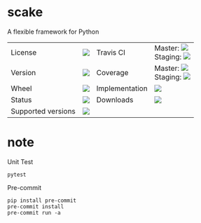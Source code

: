 # scake
A flexible framework for Python

<table>
    <tr>
        <td>License</td>
        <td><img src='https://img.shields.io/pypi/l/scake.svg'></td>
        <td>Travis CI</td>
        <td>Master: <img src='https://api.travis-ci.org/kyzas/scake.svg?branch=master'><br/>
        Staging: <img src='https://api.travis-ci.org/kyzas/scake.svg?branch=staging'></td>
    </tr>
    <tr>
        <td>Version</td>
        <td><img src='https://img.shields.io/pypi/v/scake.svg'></td>  
        <td>Coverage</td>
        <td>Master: <img src='https://codecov.io/gh/kyzas/scake/branch/master/graph/badge.svg'><br/>
        Staging: <img src='https://codecov.io/gh/kyzas/scake/branch/staging/graph/badge.svg'></td>
    </tr>
    <tr>
        <td>Wheel</td>
        <td><img src='https://img.shields.io/pypi/wheel/scake.svg'></td>
        <td>Implementation</td>
        <td><img src='https://img.shields.io/pypi/implementation/scake.svg'></td>
    </tr>
    <tr>
        <td>Status</td>
        <td><img src='https://img.shields.io/pypi/status/scake.svg'></td>
        <td>Downloads</td>
        <td><img src='https://img.shields.io/pypi/dm/scake.svg'></td>
    </tr>
    <tr>
        <td>Supported versions</td>
        <td><img src='https://img.shields.io/pypi/pyversions/scake.svg'></td>
    </tr>
</table>

# note

Unit Test

```
pytest
```

Pre-commit

```
pip install pre-commit
pre-commit install
pre-commit run -a
```
